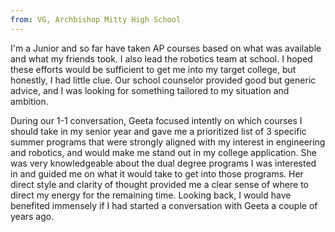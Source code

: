 ```yaml
---
from: VG, Archbishop Mitty High School
---
```

<p>I'm a Junior and so far have taken AP courses based on what was available and what my friends took. I also lead the robotics team at school. I hoped these efforts would be sufficient to get me into my target college, but honestly, I had little clue. Our school counselor provided good but generic advice, and I was looking for something tailored to my situation and ambition.</p>

<p>During our 1-1 conversation, Geeta focused intently on which courses I should take in my senior year and gave me a prioritized list of 3 specific summer programs that were strongly aligned with my interest in engineering and robotics, and would make me stand out in my college application. She was very knowledgeable about the dual degree programs I was interested in and guided me on what it would take to get into those programs. Her direct style and clarity of thought provided me a clear sense of where to direct my energy for the remaining time. Looking back, I would have benefited immensely if I had started a conversation with Geeta a couple of years ago.</p>
